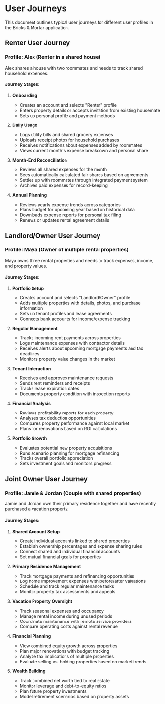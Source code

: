 # User Journeys

This document outlines typical user journeys for different user profiles in the Bricks & Mortar application.

## Renter User Journey

### Profile: Alex (Renter in a shared house)
Alex shares a house with two roommates and needs to track shared household expenses.

#### Journey Stages:

1. **Onboarding**
   - Creates an account and selects "Renter" profile
   - Enters property details or accepts invitation from existing housemate
   - Sets up personal profile and payment methods

2. **Daily Usage**
   - Logs utility bills and shared grocery expenses
   - Uploads receipt photos for household purchases
   - Receives notifications about expenses added by roommates
   - Views current month's expense breakdown and personal share

3. **Month-End Reconciliation**
   - Reviews all shared expenses for the month
   - Sees automatically calculated fair shares based on agreements
   - Settles up with roommates through integrated payment system
   - Archives paid expenses for record-keeping

4. **Annual Planning**
   - Reviews yearly expense trends across categories
   - Plans budget for upcoming year based on historical data
   - Downloads expense reports for personal tax filing
   - Renews or updates rental agreement details

## Landlord/Owner User Journey

### Profile: Maya (Owner of multiple rental properties)
Maya owns three rental properties and needs to track expenses, income, and property values.

#### Journey Stages:

1. **Portfolio Setup**
   - Creates account and selects "Landlord/Owner" profile
   - Adds multiple properties with details, photos, and purchase information
   - Sets up tenant profiles and lease agreements
   - Connects bank accounts for income/expense tracking

2. **Regular Management**
   - Tracks incoming rent payments across properties
   - Logs maintenance expenses with contractor details
   - Receives alerts about upcoming mortgage payments and tax deadlines
   - Monitors property value changes in the market

3. **Tenant Interaction**
   - Receives and approves maintenance requests
   - Sends rent reminders and receipts
   - Tracks lease expiration dates
   - Documents property condition with inspection reports

4. **Financial Analysis**
   - Reviews profitability reports for each property
   - Analyzes tax deduction opportunities
   - Compares property performance against local market
   - Plans for renovations based on ROI calculations

5. **Portfolio Growth**
   - Evaluates potential new property acquisitions
   - Runs scenario planning for mortgage refinancing
   - Tracks overall portfolio appreciation
   - Sets investment goals and monitors progress

## Joint Owner User Journey

### Profile: Jamie & Jordan (Couple with shared properties)
Jamie and Jordan own their primary residence together and have recently purchased a vacation property.

#### Journey Stages:

1. **Shared Account Setup**
   - Create individual accounts linked to shared properties
   - Establish ownership percentages and expense sharing rules
   - Connect shared and individual financial accounts
   - Set mutual financial goals for properties

2. **Primary Residence Management**
   - Track mortgage payments and refinancing opportunities
   - Log home improvement expenses with before/after valuations
   - Schedule and track regular maintenance tasks
   - Monitor property tax assessments and appeals

3. **Vacation Property Oversight**
   - Track seasonal expenses and occupancy
   - Manage rental income during unused periods
   - Coordinate maintenance with remote service providers
   - Compare operating costs against rental revenue

4. **Financial Planning**
   - View combined equity growth across properties
   - Plan major renovations with budget tracking
   - Analyze tax implications of multiple properties
   - Evaluate selling vs. holding properties based on market trends

5. **Wealth Building**
   - Track combined net worth tied to real estate
   - Monitor leverage and debt-to-equity ratios
   - Plan future property investments
   - Model retirement scenarios based on property assets